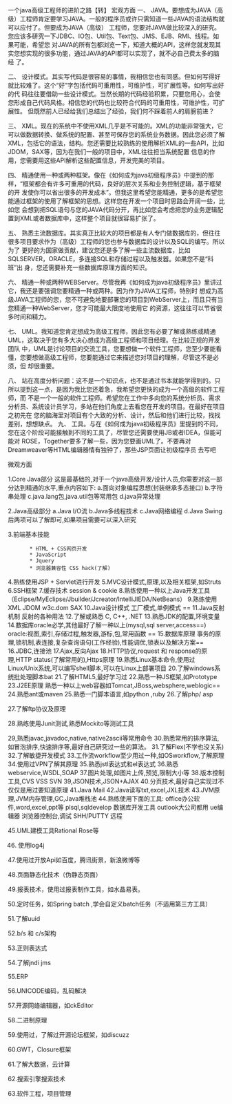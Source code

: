 一个java高级工程师的进阶之路【转】
宏观方面
一、 JAVA。要想成为JAVA（高级）工程师肯定要学习JAVA。一般的程序员或许只需知道一些JAVA的语法结构就可以应付了。但要成为JAVA（高级） 工程师，您要对JAVA做比较深入的研究。您应该多研究一下JDBC、IO包、Util包、Text包、JMS、EJB、RMI、线程。如果可能，希望您 对JAVA的所有包都浏览一下，知道大概的API，这样您就发现其实您想实现的很多功能，通过JAVA的API都可以实现了，就不必自己费太多的脑经 了。 

二、 设计模式。其实写代码是很容易的事情，我相信您也有同感。但如何写得好就比较难了。这个“好”字包括代码可重用性，可维护性，可扩展性等。如何写出好的代 码往往要借助一些设计模式。当然长期的代码经验积累，只要您用心，会使您形成自己代码风格。相信您的代码也比较符合代码的可重用性，可维护性，可扩展性。 但既然前人已经给我们总结出了经验，我们何不踩着前人的肩膀前进？ 

三、 XML。现在的系统中不使用XML几乎是不可能的。XML的功能非常强大，它可以做数据转换、做系统的配置、甚至可保存您的系统业务数据。因此您必须了解 XML，包括它的语法，结构。您还需要比较熟练的使用解析XML的一些API，比如JDOM，SAX等，因为在我们一般的项目中，XML往往担当系统配置 信息的作用，您需要用这些API解析这些配置信息，开发完美的项目。 

四、 精通使用一种或两种框架。像在《如何成为java初级程序员》中提到的那样，“框架都会有许多可重用的代码，良好的层次关系和业务控制逻辑，基于框架的开 发使你可以省出很多的开发成本”。但我这里希望您能精通，更多的是希望您能通过框架的使用了解框架的思想。这样您在开发一个项目时思路会开阔一些，比如您 会想到把SQL语句与您的JAVA代码分开，再比如您会考虑把您的业务逻辑配置到XML或者数据库中，这样整个项目就很容易扩张了。 

 


五、 熟悉主流数据库。其实真正比较大的项目都是有人专门做数据库的，但往往很多项目要求作为（高级）工程师的您也参与数据库的设计以及SQL的编写。所以为了 更好的为国家做贡献，建议您还是多了解一些主流数据库，比如SQLSERVER，ORACLE，多连接SQL和存储过程以及触发器。如果您不是“科班”出 身，您还需要补充一些数据库原理方面的知识。 


六、 精通一种或两种WEBServer。尽管我再《如何成为java初级程序员》里讲过它，我还是要强调您要精通一种或两种。因为作为JAVA工程师，特别时 想成为高级JAVA工程师的您，您不可避免地要部署您的项目到WebServer上，而且只有当您精通一种WebServer，您才可能最大限度地使用它 的资源，这往往可以节省很多时间和精力。 


七、 UML。我知道您肯定想成为高级工程师，因此您有必要了解或熟练或精通UML，这取决于您有多大决心想成为高级工程师和项目经理。在比较正规的开发团队 中，UML是讨论项目的交流工具，您要想做一个软件工程师，您至少要能看懂，您要想做高级工程师，您要能通过它来描述您对项目的理解，尽管这不是必须，但 却很重要。 


八、 站在高度分析问题：这不是一个知识点，也不是通过书本就能学得到的。只所以提到这一点，是因为我比您还着急，我希望您更快的成为一个高级的软件工程师，而 不是一个一般的软件工程师。希望您在工作中多向您的系统分析员、需求分析员、系统设计员学习，多站在他们角度上去看您在开发的项目。在最好在项目之初先在 您的脑海里对项目有个大致的分析、设计，然后和他们进行比较，找找差别，想想缺点。 
九、 工具。与在《如何成为java初级程序员》里提到的不同，您在这个阶段可能接触到不同的工具了，尽管您还需要使用JB或者IDEA，但能可能对 ROSE，Together要多了解一些，因为您要画UML了。不要再对Dreamweaver等HTML编辑器情有独钟了，那些JSP页面让初级程序员 去写吧

 

微观方面

 

1.Core Java部分
              这是最基础的,对于一个java高级开发/设计人员,你需要对这一部分达到精通的水平,重点内容如下:
            a.面向对象编程思想(封装继承多态接口)
            b.字符串处理
            c.java.lang包,java.util包等常用包
            d.java异常处理

2.Java高级部分
       a.Java I/O流
       b.Java多线程技术
       c.Java网络编程
       d.Java Swing
          后两项可以了解即可,如果项目需要可以深入研究

3.前端基本技能

           * HTML + CSS网页开发
           * JavaScript
           * Jquery
           * 浏览器兼容性 CSS hack(了解)
4.熟练使用JSP + Servlet进行开发
5.MVC设计模式,原理,以及相关框架,如Struts
6.SSH框架
7.缓存技术 session & cookie
8.熟练使用一种以上Java开发工具（Eclipse/MyEclipse/Jbuilder/Jcreator/IntelliJIEDA/NetBeans）
9.熟练使用XML
      JDOM w3c.dom SAX
10.Java设计模式
      工厂模式,单例模式 ==
11.Java反射机制
      反射的各种用法
12.了解或熟悉 C, C++, .NET
13.熟悉JDK的配置,环境变量
14.数据库oracle必学,其他最好了解一种以上(mysql,sql server,access==)
           oracle:视图,索引,存储过程,触发器,游标,包,常用函数 ==
15.数据库原理
         事务的原理,锁机制,表连接,复杂查询语句(工作经验),性能调优,锁表以及解决方案==
16.JDBC,连接池
17.Ajax,反向Ajax
18.HTTP协议,request 和 response的原理,HTTP status(了解常用的),Https原理
19.熟悉Linux基本命令,使用过Linux/Unix系统,可以编写shell脚本,可以在Linux上部署项目
20.了解windows系统批处理脚本bat
21.了解HTML5,最好学习过
22.熟悉一种JS框架,如Prototype
23.J2EE原理 熟悉一种以上web容器如Tomcat,JBoss,websphere,weblogic==
24.熟悉ant或maven
25.熟悉一门脚本语言,如python ,ruby
26.了解php/ asp

27.了解ftp协议及原理

28.熟练使用Junit测试,熟悉Mockito等测试工具

29,熟悉javac,javadoc,native,native2ascii等常用命令
30.熟悉常用的排序算法,如冒泡排序,快速排序等,最好自己研究过一些的算法。
31.了解Flex(不学也没关系)
32.了解敏捷开发模式
33.工作流workflow至少用过一种,如OSworkflow,了解原理
34.使用过VPN了解其原理
35.熟悉jstl表达式和el表达式
36.熟悉webservice,WSDL,SOAP
37.图片处理,如图片上传,预览,限制大小等
38.版本控制工具,CVS VSS SVN
39,JSON技术,JSON+AJAX
40.分页技术,最好自己实现过不仅仅是用过要知道原理
41.Java Mail
42.Java读写txt,excel,JXL技术
43.JVM原理,JVM内存管理,GC,Java堆栈池
44.熟练使用下面的工具:
        office办公软件,word,excel,ppt等
        plsql,sqldevelop 数据库开发工具
        outlook大公司都用
        ue编辑器
        浏览器控制台,调试
        SHH/PUTTY 远程

45.UML建模工具Rational Rose等

46. 使用log4j

47.使用过开放Api如百度，腾讯街景，新浪微博等

48.页面静态化技术（伪静态页面）

49.报表技术，使用过报表制作工具，如水晶易表。

50.定时任务，如Spring batch ,学会自定义batch任务（不适用第三方工具）

51.了解uuid

52.b/s 和 c/s架构

53.正则表达式

54.了解jndi jms

55.ERP

56.UNICODE编码，乱码解决

57.开源网络编辑器，如ckEditor

58.二进制原理

59.使用过，了解过开源论坛框架，如discuzz

60.GWT，Closure框架

61.了解大数据，云计算

62.搜索引擎搜索技术

63.软件工程，项目管理
